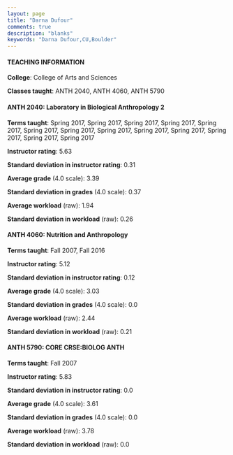 ```yaml
---
layout: page
title: "Darna Dufour" 
comments: true
description: "blanks"
keywords: "Darna Dufour,CU,Boulder"
---
```

<head>
<script src="https://ajax.googleapis.com/ajax/libs/jquery/2.1.3/jquery.min.js"></script>
<script src="https://dl.dropboxusercontent.com/s/pc42nxpaw1ea4o9/highcharts.js?dl=0"></script>
<!-- <script src="../assets/js/highcharts.js"></script> -->
<style type="text/css">@font-face {
	font-family: "Bebas Neue";
	src: url(https://www.filehosting.org/file/details/544349/BebasNeue Regular.otf) format("opentype");
	}
	h1.Bebas { 
		font-family: "Bebas Neue", Verdana, Tahoma;
	}
</style>
</head>
	   
#### TEACHING INFORMATION

**College**: College of Arts and Sciences

**Classes taught**: ANTH 2040, ANTH 4060, ANTH 5790

#### ANTH 2040: Laboratory in Biological Anthropology 2

**Terms taught**: Spring 2017, Spring 2017, Spring 2017, Spring 2017, Spring 2017, Spring 2017, Spring 2017, Spring 2017, Spring 2017, Spring 2017, Spring 2017, Spring 2017, Spring 2017

**Instructor rating**: 5.63

**Standard deviation in instructor rating**: 0.31

**Average grade** (4.0 scale): 3.39

**Standard deviation in grades** (4.0 scale): 0.37

**Average workload** (raw): 1.94

**Standard deviation in workload** (raw): 0.26

#### ANTH 4060: Nutrition and Anthropology

**Terms taught**: Fall 2007, Fall 2016

**Instructor rating**: 5.12

**Standard deviation in instructor rating**: 0.12

**Average grade** (4.0 scale): 3.03

**Standard deviation in grades** (4.0 scale): 0.0

**Average workload** (raw): 2.44

**Standard deviation in workload** (raw): 0.21

#### ANTH 5790: CORE CRSE:BIOLOG ANTH

**Terms taught**: Fall 2007

**Instructor rating**: 5.83

**Standard deviation in instructor rating**: 0.0

**Average grade** (4.0 scale): 3.61

**Standard deviation in grades** (4.0 scale): 0.0

**Average workload** (raw): 3.78

**Standard deviation in workload** (raw): 0.0

